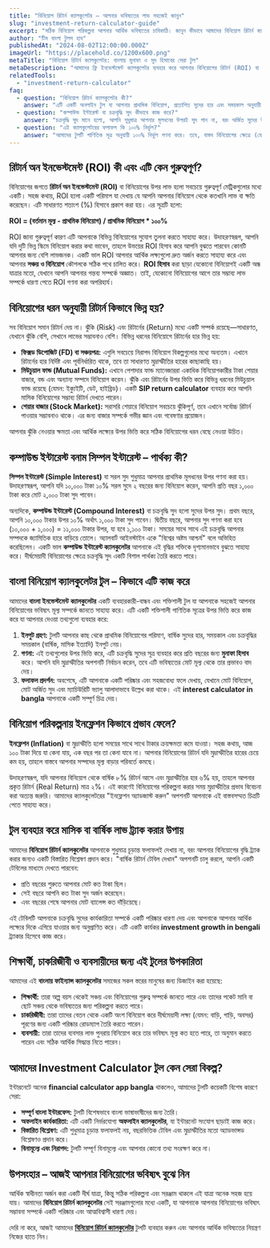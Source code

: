 ```yaml
---
title: "বিনিয়োগ রিটার্ন ক্যালকুলেটর – আপনার ভবিষ্যতের লাভ সহজেই জানুন"
slug: "investment-return-calculator-guide"
excerpt: "সঠিক বিনিয়োগ পরিকল্পনা আপনার আর্থিক ভবিষ্যতের চাবিকাঠি। জানুন কীভাবে আমাদের বিনিয়োগ রিটার্ন ক্যালকুলেটর ব্যবহার করে আপনি আপনার সঞ্চয়ের সম্ভাব্য লাভ সম্পর্কে পরিষ্কার ধারণা পেতে পারেন।"
author: "টিম বাংলা টুলস হাব"
publishedAt: "2024-08-02T12:00:00.000Z"
imageUrl: "https://placehold.co/1200x600.png"
metaTitle: "বিনিয়োগ রিটার্ন ক্যালকুলেটর: বাংলায় মুনাফা ও সুদ হিসাবের সেরা টুল"
metaDescription: "আমাদের ফ্রি ইনভেস্টমেন্ট ক্যালকুলেটর ব্যবহার করে আপনার বিনিয়োগের রিটার্ন (ROI) বা মুনাফা হিসাব করুন। জানুন কম্পাউন্ড ইন্টারেস্ট, SIP এবং মুদ্রাস্ফীতির প্রভাব।"
relatedTools:
  - "investment-return-calculator"
faq:
  - question: "বিনিয়োগ রিটার্ন ক্যালকুলেটর কী?"
    answer: "এটি একটি অনলাইন টুল যা আপনার প্রাথমিক বিনিয়োগ, প্রত্যাশিত সুদের হার এবং সময়কাল অনুযায়ী ভবিষ্যতে আপনি কত টাকা রিটার্ন বা মুনাফা পেতে পারেন, তা নির্ভুলভাবে হিসাব করে দেখায়।"
  - question: "কম্পাউন্ড ইন্টারেস্ট বা চক্রবৃদ্ধি সুদ কীভাবে কাজ করে?"
    answer: "চক্রবৃদ্ধি সুদ মানে হলো, আপনি শুধুমাত্র আপনার মূলধনের উপরই সুদ পান না, বরং অর্জিত সুদের উপরও সুদ আয় করেন। সময়ের সাথে সাথে এটি আপনার সম্পদ দ্রুতগতিতে বাড়িয়ে তোলে।"
  - question: "এই ক্যালকুলেটরের ফলাফল কি ১০০% নির্ভুল?"
    answer: "আমাদের টুলটি গাণিতিক সূত্র অনুযায়ী ১০০% নির্ভুল গণনা করে। তবে, বাস্তব বিনিয়োগের ক্ষেত্রে (যেমন মিউচুয়াল ফান্ড বা শেয়ার বাজার) রিটার্ন বাজারের ওঠানামার উপর নির্ভরশীল, তাই প্রকৃত ফলাফল ভিন্ন হতে পারে।"
---
```


## রিটার্ন অন ইনভেস্টমেন্ট (ROI) কী এবং এটি কেন গুরুত্বপূর্ণ?

বিনিয়োগের জগতে **রিটার্ন অন ইনভেস্টমেন্ট (ROI)** বা বিনিয়োগের উপর লাভ হলো সবচেয়ে গুরুত্বপূর্ণ মেট্রিকগুলোর মধ্যে একটি। সহজ কথায়, ROI হলো একটি পরিমাপ যা দেখায় যে আপনি আপনার বিনিয়োগ থেকে কতখানি লাভ বা ক্ষতি করেছেন। এটি সাধারণত শতাংশ (%) হিসাবে প্রকাশ করা হয়। এর সূত্রটি হলো:

**ROI = (বর্তমান মূল্য - প্রাথমিক বিনিয়োগ) / প্রাথমিক বিনিয়োগ * ১০০%**

ROI জানা গুরুত্বপূর্ণ কারণ এটি আপনাকে বিভিন্ন বিনিয়োগের সুযোগ তুলনা করতে সাহায্য করে। উদাহরণস্বরূপ, আপনি যদি দুটি ভিন্ন স্কিমে বিনিয়োগ করার কথা ভাবেন, তাহলে উভয়ের ROI হিসাব করে আপনি বুঝতে পারবেন কোনটি আপনার জন্য বেশি লাভজনক। একটি ভাল ROI আপনার আর্থিক লক্ষ্যগুলো দ্রুত অর্জন করতে সাহায্য করে এবং আপনার **সঞ্চয় ও বিনিয়োগ** কৌশলকে সঠিক পথে চালিত করে। **ROI হিসাব** করা ছাড়া যেকোনো বিনিয়োগই একটি অন্ধ যাত্রার মতো, যেখানে আপনি আপনার গন্তব্য সম্পর্কে অজ্ঞাত। তাই, যেকোনো বিনিয়োগের আগে তার সম্ভাব্য লাভ সম্পর্কে ধারণা পেতে ROI গণনা করা অপরিহার্য।

## বিনিয়োগের ধরন অনুযায়ী রিটার্ন কিভাবে ভিন্ন হয়?

সব বিনিয়োগ সমান রিটার্ন দেয় না। ঝুঁকি (Risk) এবং রিটার্নের (Return) মধ্যে একটি সম্পর্ক রয়েছে—সাধারণত, যেখানে ঝুঁকি বেশি, সেখানে লাভের সম্ভাবনাও বেশি। বিভিন্ন ধরনের বিনিয়োগে রিটার্নের হার ভিন্ন হয়:

*   **ফিক্সড ডিপোজিট (FD) বা সঞ্চয়পত্র:** এগুলি সবচেয়ে নিরাপদ বিনিয়োগ বিকল্পগুলোর মধ্যে অন্যতম। এখানে রিটার্নের হার নির্দিষ্ট এবং পূর্বনির্ধারিত থাকে, তবে তা সাধারণত মুদ্রাস্ফীতির হারের কাছাকাছি হয়।
*   **মিউচুয়াল ফান্ড (Mutual Funds):** এখানে পেশাদার ফান্ড ম্যানেজাররা একাধিক বিনিয়োগকারীর টাকা শেয়ার বাজার, বন্ড এবং অন্যান্য সম্পদে বিনিয়োগ করেন। ঝুঁকি এবং রিটার্নের উপর ভিত্তি করে বিভিন্ন ধরনের মিউচুয়াল ফান্ড রয়েছে (যেমন: ইক্যুইটি, ডেট, হাইব্রিড)। একটি **SIP return calculator** ব্যবহার করে আপনি মাসিক বিনিয়োগের সম্ভাব্য রিটার্ন দেখতে পারেন।
*   **শেয়ার বাজার (Stock Market):** সরাসরি শেয়ারে বিনিয়োগ সবচেয়ে ঝুঁকিপূর্ণ, তবে এখানে সর্বোচ্চ রিটার্ন পাওয়ার সম্ভাবনাও থাকে। এর জন্য বাজার সম্পর্কে গভীর জ্ঞান এবং গবেষণার প্রয়োজন।

আপনার ঝুঁকি নেওয়ার ক্ষমতা এবং আর্থিক লক্ষ্যের উপর ভিত্তি করে সঠিক বিনিয়োগের ধরন বেছে নেওয়া উচিত।

## কম্পাউন্ড ইন্টারেস্ট বনাম সিম্পল ইন্টারেস্ট – পার্থক্য কী?

**সিম্পল ইন্টারেস্ট (Simple Interest)** বা সরল সুদ শুধুমাত্র আপনার প্রাথমিক মূলধনের উপর গণনা করা হয়। উদাহরণস্বরূপ, আপনি যদি ১০,০০০ টাকা ১০% সরল সুদে ২ বছরের জন্য বিনিয়োগ করেন, আপনি প্রতি বছর ১,০০০ টাকা করে মোট ২,০০০ টাকা সুদ পাবেন।

অন্যদিকে, **কম্পাউন্ড ইন্টারেস্ট (Compound Interest)** বা চক্রবৃদ্ধি সুদ হলো সুদের উপর সুদ। প্রথম বছরে, আপনি ১০,০০০ টাকার উপর ১০% অর্থাৎ ১,০০০ টাকা সুদ পাবেন। দ্বিতীয় বছরে, আপনার সুদ গণনা করা হবে (১০,০০০ + ১,০০০) = ১১,০০০ টাকার উপর, যা হবে ১,১০০ টাকা। সময়ের সাথে সাথে এই চক্রবৃদ্ধি আপনার সম্পদকে জ্যামিতিক হারে বাড়িয়ে তোলে। অ্যালবার্ট আইনস্টাইন একে "বিশ্বের অষ্টম আশ্চর্য" বলে অভিহিত করেছিলেন। একটি ভাল **কম্পাউন্ড ইন্টারেস্ট ক্যালকুলেটর** আপনাকে এই বৃদ্ধির শক্তিকে দৃশ্যমানভাবে বুঝতে সাহায্য করে। দীর্ঘমেয়াদী বিনিয়োগের ক্ষেত্রে চক্রবৃদ্ধি সুদ একটি বিশাল পার্থক্য তৈরি করতে পারে।

## বাংলা বিনিয়োগ ক্যালকুলেটর টুল – কিভাবে এটি কাজ করে

আমাদের **বাংলা ইনভেস্টমেন্ট ক্যালকুলেটর** একটি ব্যবহারকারী-বান্ধব এবং শক্তিশালী টুল যা আপনাকে সহজেই আপনার বিনিয়োগের ভবিষ্যৎ মূল্য সম্পর্কে জানতে সাহায্য করে। এটি একটি শক্তিশালী গাণিতিক সূত্রের উপর ভিত্তি করে কাজ করে যা আপনার দেওয়া তথ্যগুলো ব্যবহার করে:

1.  **ইনপুট গ্রহণ:** টুলটি আপনার কাছ থেকে প্রাথমিক বিনিয়োগের পরিমাণ, বার্ষিক সুদের হার, সময়কাল এবং চক্রবৃদ্ধির সময়কাল (বার্ষিক, মাসিক ইত্যাদি) ইনপুট নেয়।
2.  **গণনা:** এই তথ্যগুলোর উপর ভিত্তি করে, এটি চক্রবৃদ্ধি সুদের সূত্র ব্যবহার করে প্রতি বছরের জন্য **মুনাফা হিসাব** করে। আপনি যদি মুদ্রাস্ফীতির অপশনটি নির্বাচন করেন, তবে এটি ভবিষ্যতের মোট মূল্য থেকে তার প্রভাবও বাদ দেয়।
3.  **ফলাফল প্রদর্শন:** অবশেষে, এটি আপনাকে একটি পরিষ্কার এবং সহজবোধ্য ফলে দেখায়, যেখানে মোট বিনিয়োগ, মোট অর্জিত সুদ এবং ম্যাচিউরিটি ভ্যালু আলাদাভাবে উল্লেখ করা থাকে। এই **interest calculator in bangla** আপনাকে একটি সম্পূর্ণ চিত্র দেয়।

## বিনিয়োগ পরিকল্পনায় ইনফ্লেশন কিভাবে প্রভাব ফেলে?

**ইনফ্লেশন (Inflation)** বা মুদ্রাস্ফীতি হলো সময়ের সাথে সাথে টাকার ক্রয়ক্ষমতা কমে যাওয়া। সহজ কথায়, আজ ১০০ টাকা দিয়ে যা কেনা যায়, এক বছর পর তা কেনা যাবে না। আপনার বিনিয়োগের রিটার্ন যদি মুদ্রাস্ফীতির হারের চেয়ে কম হয়, তাহলে বাস্তবে আপনার সম্পদের মূল্য বাড়ার পরিবর্তে কমছে।

উদাহরণস্বরূপ, যদি আপনার বিনিয়োগ থেকে বার্ষিক ৮% রিটার্ন আসে এবং মুদ্রাস্ফীতির হার ৬% হয়, তাহলে আপনার প্রকৃত রিটার্ন (Real Return) মাত্র ২%। এই কারণেই বিনিয়োগের পরিকল্পনা করার সময় মুদ্রাস্ফীতির প্রভাব বিবেচনা করা অত্যন্ত জরুরি। আমাদের ক্যালকুলেটরের "ইনফ্লেশন অ্যাডজাস্ট করুন" অপশনটি আপনাকে এই বাস্তবসম্মত চিত্রটি পেতে সাহায্য করে।

## টুল ব্যবহার করে মাসিক বা বার্ষিক লাভ ট্র্যাক করার উপায়

আমাদের **বিনিয়োগ রিটার্ন ক্যালকুলেটর** আপনাকে শুধুমাত্র চূড়ান্ত ফলাফলই দেখায় না, বরং আপনার বিনিয়োগের বৃদ্ধি ট্র্যাক করার জন্যও একটি বিস্তারিত বিশ্লেষণ প্রদান করে। "বার্ষিক রিটার্ন টেবিল দেখান" অপশনটি চালু করলে, আপনি একটি টেবিলের মাধ্যমে দেখতে পারবেন:
*   প্রতি বছরের শুরুতে আপনার মোট কত টাকা ছিল।
*   সেই বছরে আপনি কত টাকা সুদ অর্জন করেছেন।
*   এবং বছরের শেষে আপনার মোট ব্যালেন্স কত দাঁড়িয়েছে।

এই টেবিলটি আপনাকে চক্রবৃদ্ধি সুদের কার্যকারিতা সম্পর্কে একটি পরিষ্কার ধারণা দেয় এবং আপনাকে আপনার আর্থিক লক্ষ্যের দিকে এগিয়ে যাওয়ার জন্য অনুপ্রাণিত করে। এটি একটি কার্যকর **investment growth in bengali** ট্র্যাকার হিসেবে কাজ করে।

## শিক্ষার্থী, চাকরিজীবী ও ব্যবসায়ীদের জন্য এই টুলের উপকারিতা

আমাদের এই **বাংলায় ফাইন্যান্স ক্যালকুলেটর** সমাজের সকল স্তরের মানুষের জন্য ডিজাইন করা হয়েছে:
*   **শিক্ষার্থী:** তারা অল্প বয়স থেকেই সঞ্চয় এবং বিনিয়োগের গুরুত্ব সম্পর্কে জানতে পারে এবং তাদের পকেট মানি বা ছোট সঞ্চয় থেকে ভবিষ্যতের জন্য পরিকল্পনা করতে পারে।
*   **চাকরিজীবী:** তারা তাদের বেতন থেকে একটি অংশ বিনিয়োগ করে দীর্ঘমেয়াদী লক্ষ্য (যেমন: বাড়ি, গাড়ি, অবসর) পূরণের জন্য একটি পরিষ্কার রোডম্যাপ তৈরি করতে পারেন।
*   **ব্যবসায়ী:** তারা তাদের ব্যবসার লাভ পুনরায় বিনিয়োগ করে তার ভবিষ্যৎ মূল্য কত হতে পারে, তা অনুমান করতে পারেন এবং সঠিক আর্থিক সিদ্ধান্ত নিতে পারেন।

## আমাদের Investment Calculator টুল কেন সেরা বিকল্প?

ইন্টারনেটে অনেক **financial calculator app bangla** থাকলেও, আমাদের টুলটি কয়েকটি বিশেষ কারণে সেরা:
*   **সম্পূর্ণ বাংলা ইন্টারফেস:** টুলটি বিশেষভাবে বাংলা ভাষাভাষীদের জন্য তৈরি।
*   **অফলাইন কার্যকারিতা:** এটি একটি নির্ভরযোগ্য **অফলাইন ক্যালকুলেটর**, যা ইন্টারনেট সংযোগ ছাড়াই কাজ করে।
*   **বিস্তারিত বিশ্লেষণ:** এটি শুধুমাত্র চূড়ান্ত ফলাফলই নয়, বছরভিত্তিক টেবিল এবং মুদ্রাস্ফীতির মতো অ্যাডভান্সড বিশ্লেষণও প্রদান করে।
*   **বিনামূল্যে এবং নিরাপদ:** টুলটি সম্পূর্ণ বিনামূল্যে এবং আপনার কোনো তথ্য সংরক্ষণ করে না।

## উপসংহার – আজই আপনার বিনিয়োগের ভবিষ্যৎ বুঝে নিন

আর্থিক স্বাধীনতা অর্জন করা একটি দীর্ঘ যাত্রা, কিন্তু সঠিক পরিকল্পনা এবং সরঞ্জাম থাকলে এই যাত্রা অনেক সহজ হয়ে যায়। আমাদের **বিনিয়োগ রিটার্ন ক্যালকুলেটর** সেই সরঞ্জামগুলোর মধ্যে একটি, যা আপনাকে আপনার বিনিয়োগের ভবিষ্যৎ সম্ভাবনা সম্পর্কে একটি পরিষ্কার এবং আত্মবিশ্বাসী ধারণা দেয়।

দেরি না করে, আজই আমাদের **[বিনিয়োগ রিটার্ন ক্যালকুলেটর](/tools/investment-return-calculator)** টুলটি ব্যবহার করুন এবং আপনার আর্থিক ভবিষ্যতের নিয়ন্ত্রণ নিজের হাতে নিন।
